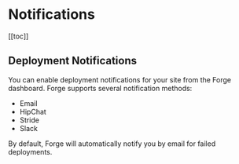 # Notifications

[[toc]]

## Deployment Notifications

You can enable deployment notifications for your site from the Forge dashboard. Forge supports several notification methods:

- Email
- HipChat
- Stride
- Slack

By default, Forge will automatically notify you by email for failed deployments.
